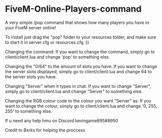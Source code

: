 # FiveM-Online-Players-command
A very simple /pop command that shows how many players you have in your FiveM server online! 

To install just drag the "pop" folder to your resources folder, and make sure to start it in server.cfg or resources.cfg :)) 

Changing the command:
If you want to change the command, simply go to client/client.lua 
and change 'pop' to something else.

Changing the "0/64" to the amount of slots you have:
 If you want to change the server slots displayed, simply go to client/client.lua and change 64 to the server slots you have.

Changing "Server" when it types in chat:
If you want to change "Server", simply go to client/client.lua 
and change "Server" to something else.

Changing the RGB colour code to the colour you want "Server" as:
If you want to change the colour, simply go to client/client.lua 
and change '0, 255, 255' to something else.

If u need any help hmu on Discord kevingame895#8950 

Credit to Bxrks for helping the proccess